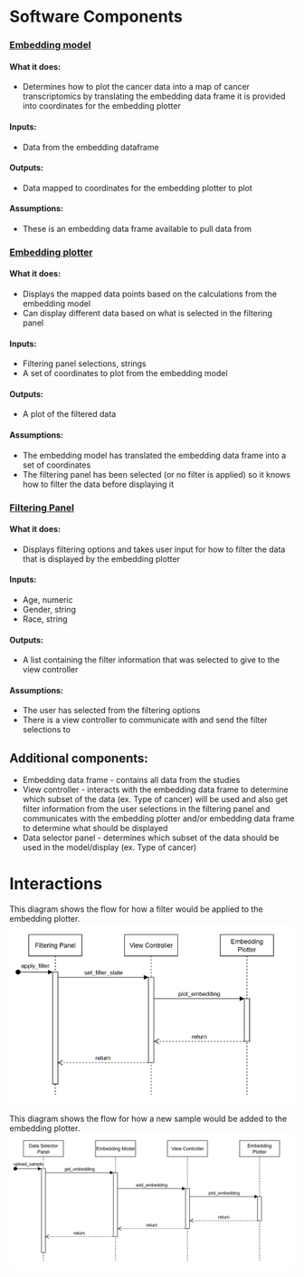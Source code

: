 # Software Components

### <ins>**Embedding model**</ins>
#### **What it does:**
* Determines how to plot the cancer data into a map of cancer transcriptomics by translating the embedding data frame it is provided into coordinates for the embedding plotter
#### **Inputs:**
* Data from the embedding dataframe
#### **Outputs:**
* Data mapped to coordinates for the embedding plotter to plot
#### **Assumptions:**
* These is an embedding data frame available to pull data from
  
### <ins>**Embedding plotter**</ins>
#### **What it does:**
* Displays the mapped data points based on the calculations from the embedding model
* Can display different data based on what is selected in the filtering panel
#### **Inputs:**
* Filtering panel selections, strings
* A set of coordinates to plot from the embedding model
#### **Outputs:**
* A plot of the filtered data
#### **Assumptions:**
* The embedding model has translated the embedding data frame into a set of coordinates
* The filtering panel has been selected (or no filter is applied) so it knows how to filter the data before displaying it

### <ins>**Filtering Panel**</ins>
#### **What it does:**
* Displays filtering options and takes user input for how to filter the data that is displayed by the embedding plotter
#### **Inputs:**
* Age, numeric
* Gender, string
* Race, string
#### **Outputs:**
* A list containing the filter information that was selected to give to the view controller
#### **Assumptions:**
* The user has selected from the filtering options
* There is a view controller to communicate with and send the filter selections to

## **Additional components:**
* Embedding data frame - contains all data from the studies
* View controller - interacts with the embedding data frame to determine which subset of the data (ex. Type of cancer) will be used and also get filter information from the user selections in the filtering panel and communicates with the embedding plotter and/or embedding data frame to determine what should be displayed
* Data selector panel - determines which subset of the data should be used in the model/display (ex. Type of cancer)

# Interactions
This diagram shows the flow for how a filter would be applied to the embedding plotter.
![Applying filter sequence diagram](./assets/filter-flow.png  "Filter sequence diagram")

This diagram shows the flow for how a new sample would be added to the embedding plotter. 
![Uploading sample sequence diagram](./assets/upload-flow.png  "Upload sequence diagram")
